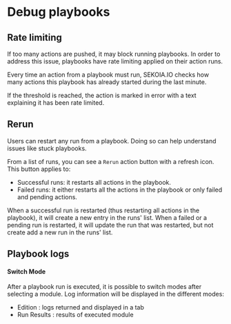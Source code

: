 # Debug playbooks

## Rate limiting

If too many actions are pushed, it may block running playbooks. In order to address this issue, playbooks have rate limiting applied on their action runs.

Every time an action from a playbook must run, SEKOIA.IO checks how many actions this playbook has already started during the last minute. 

If the threshold is reached, the action is marked in error with a text explaining it has been rate limited.

## Rerun

Users can restart any run from a playbook. Doing so can help understand issues like stuck playbooks.

From a list of runs, you can see a `Rerun` action button with a refresh icon. This button applies to: 

- Successful runs: it restarts all actions in the playbook. 
- Failed runs: it either restarts all the actions in the playbook or only failed and pending actions.

When a successful run is restarted (thus restarting all actions in the playbook), it will create a new entry in the runs' list. 
When a failed or a pending run is restarted, it will update the run that was restarted, but not create add a new run in the runs' list.

## Playbook logs

#### Switch Mode

After a playbook run is executed, it is possible to switch modes after selecting a module. Log information will be displayed in the different modes:

- Edition :  logs returned and displayed in a tab
- Run Results : results of executed module
